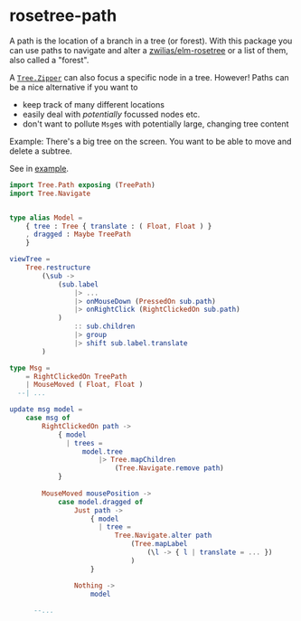 # rosetree-path

A path is the location of a branch in a tree (or forest).
With this package you can use paths to navigate and alter
a [zwilias/elm-rosetree](https://package.elm-lang.org/packages/zwilias/elm-rosetree/latest/) or a list of them, also called a "forest".

A [`Tree.Zipper`](https://package.elm-lang.org/packages/zwilias/elm-rosetree/latest/Tree-Zipper) can also focus a specific node in a tree.
However! Paths can be a nice alternative if you want to
- keep track of many different locations
- easily deal with _potentially_ focussed nodes etc.
- don't want to pollute `Msg`es with potentially large, changing tree content

Example: There's a big tree on the screen. You want to be able to move and delete a subtree.

See in [example](https://github.com/lue-bird/rosetree-path/tree/master/example/).

```elm
import Tree.Path exposing (TreePath)
import Tree.Navigate


type alias Model =
    { tree : Tree { translate : ( Float, Float ) }
    , dragged : Maybe TreePath
    }

viewTree =
    Tree.restructure
        (\sub ->
            (sub.label
                |> ...
                |> onMouseDown (PressedOn sub.path)
                |> onRightClick (RightClickedOn sub.path)
            )
                :: sub.children
                |> group
                |> shift sub.label.translate
        )

type Msg =
    = RightClickedOn TreePath
    | MouseMoved ( Float, Float )
  --| ...

update msg model =
    case msg of
        RightClickedOn path ->
            { model
              | trees =
                  model.tree
                      |> Tree.mapChildren
                          (Tree.Navigate.remove path)
            }
        
        MouseMoved mousePosition ->
            case model.dragged of
                Just path ->
                    { model
                      | tree =
                          Tree.Navigate.alter path
                              (Tree.mapLabel
                                  (\l -> { l | translate = ... })
                              )
                    }

                Nothing ->
                    model
        
      --...
```
